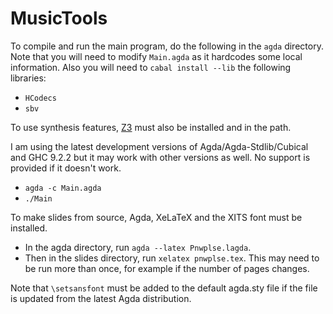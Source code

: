 # MusicTools

To compile and run the main program, do the following in the `agda` directory.
Note that you will need to modify `Main.agda` as it hardcodes some local information.
Also you will need to `cabal install --lib` the following libraries:
* `HCodecs`
* `sbv`

To use synthesis features, [Z3](https://github.com/Z3Prover/z3) must also be installed and in the path.

I am using the latest development versions of Agda/Agda-Stdlib/Cubical and GHC 9.2.2 but it may work with other versions as well.
No support is provided if it doesn't work.
* `agda -c Main.agda`
* `./Main`

To make slides from source, Agda, XeLaTeX and the XITS font must be installed.
* In the agda directory, run `agda --latex Pnwplse.lagda`.
* Then in the slides directory, run `xelatex pnwplse.tex`.
This may need to be run more than once, for example if the number of pages changes.

Note that `\setsansfont` must be added to the default agda.sty file if the file is updated from the latest Agda distribution.
